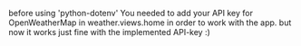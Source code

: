 before using 'python-dotenv' You needed to add your API key for OpenWeatherMap in weather.views.home in order to work with the app.
but now it works just fine with the implemented API-key :)
